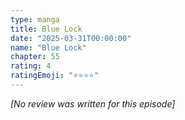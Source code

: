 ```yaml
---
type: manga
title: Blue Lock
date: "2025-03-31T00:00:00"
name: "Blue Lock"
chapter: 55
rating: 4
ratingEmoji: "⭐️⭐️⭐️⭐️"
---
```


_[No review was written for this episode]_